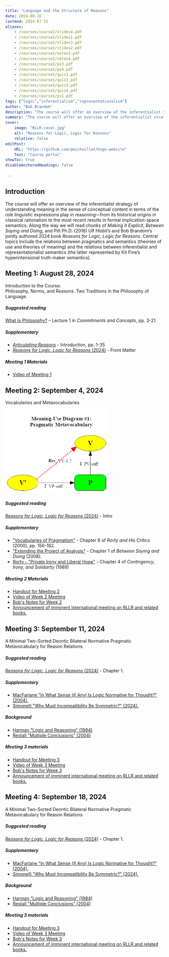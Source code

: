 ```yaml
---
title: "Language and the Structure of Reasons"
date: 2024-08-16
lastmod: 2024-07-12
aliases: 
    - /courses/course2/slides4.pdf
    - /courses/course2/slides1.pdf
    - /courses/course2/slides3.pdf
    - /courses/course2/slides2.pdf
    - /courses/course2/notes3.pdf
    - /courses/course2/notes4.pdf
    - /courses/course2/ps3.pdf
    - /courses/course2/ps4.pdf
    - /courses/course1/quiz1.pdf
    - /courses/course1/quiz2.pdf
    - /courses/course2/quiz3.pdf
    - /courses/course2/quiz4.pdf
    - /courses/course1/ps1.pdf
tags: ["logic","inferentialism","representationalism"]
author: "Bob Brandom"
description: "The course will offer an overview of the inferentialist strategy of understanding meaning in the sense of conceptual content in terms of the role linguistic expressions play in reasoning." 
summary: "The course will offer an overview of the inferentialist strategy of understanding meaning in the sense of conceptual content in terms of the role linguistic expressions play in reasoning—from its historical origins in classical rationalism to the most recent results in formal implication-space semantics. Along the way we will read chunks of *Making It Explicit*, *Between Saying and Doing*, and Pitt Ph.D. (2016) Ulf Hlobil’s and Bob Brandom’s jointly authored 2024 book *Reasons for Logic, Logic for Reasons*." 
cover:
    image: "RLLR-cover.jpg"
    alt: "Reasons for Logic, Logic for Reasons"
    relative: false
editPost:
    URL: "https://github.com/pmichaillat/hugo-website"
    Text: "Course portal"
showToc: true
disableAnchoredHeadings: false

---
```


## Introduction

The course will offer an overview of the inferentialist strategy of understanding meaning in the sense of conceptual content in terms of the role linguistic expressions play in reasoning—from its historical origins in classical rationalism to the most recent results in formal implication-space semantics. Along the way we will read chunks of *Making It Explicit*, *Between Saying and Doing*, and Pitt Ph.D. (2016) Ulf Hlobil’s and Bob Brandom’s jointly authored 2024 book *Reasons for Logic, Logic for Reasons*. Central topics include the relations between pragmatics and semantics (theories of use and theories of meaning) and the relations between inferentialist and representationalist semantics (the latter represented by Kit Fine’s hyperintensional truth-maker semantics).

## Meeting 1: August 28, 2024

Introduction to the Course: <br>
Philosophy, Norms, and Reasons. Two Traditions in the Philosophy of Language.

##### Suggested reading

[What Is Philosophy?](meeting1/Commitments.pdf) – Lecture 1 in *Commitments and Concepts*, pp. 3-21.

##### Supplementary

+ [*Articulating Reasons*](meeting1/Articulating.pdf) - Introduction, pp. 1-35
+ [*Reasons for Logic, Logic for Reasons* (2024)](meeting1/RLLR-front.pdf) - Front Matter

##### Meeting 1 Materials

+ [Video of Meeting 1](https://pitt.hosted.panopto.com/Panopto/Pages/Viewer.aspx?id=b3bfdf63-32dd-4111-baf1-b20501213162)

## Meeting 2: September 4, 2024

Vocabularies and Metavocabularies

![](meeting2/Pragmatic.png)

##### Suggested reading

[*Reasons for Logic, Logic for Reasons* (2024)](meeting2/RLLR-intro.pdf) - Intro

##### Supplementary

+ ["Vocabularies of Pragmatism"](meeting2/Brandom-Rorty.pdf) - Chapter 8 of *Rorty and His Critics* (2000), pp. 156-182.
+ ["Extending the Project of Analysis"](meeting2/BSD.pdf) - Chapter 1 of *Between Saying and Doing* (2008).
+ [Rorty - "Private Irony and Liberal Hope"](meeting2/Rorty-CIS.pdf) - Chapter 4 of *Contingency, Irony, and Solidarity* (1989)

##### Meeting 2 Materials

+ [Handout for Meeting 2](meeting2/Week2-notes.pdf)
+ [Video of Week 2 Meeting](https://pitt.hosted.panopto.com/Panopto/Pages/Viewer.aspx?id=a09ca9db-7580-4936-b56a-b1e2017eeb72)
+ [Bob's Notes for Week 2](meeting2/Week2-notes.pdf)
+ [Announcement of imminent international meeting on RLLR and related books.](https://sce-cse.recherche.usherbrooke.ca/2024-annual-booklaunch/)

## Meeting 3: September 11, 2024

A Minimal Two-Sorted Deontic Bilateral Normative Pragmatic Metavocabulary for Reason Relations

##### Suggested reading

[*Reasons for Logic, Logic for Reasons* (2024)]() - Chapter 1.

##### Supplementary

+ [MacFarlane "In What Sense (if Any) Is Logic Normative for Thought?" (2004).](meeting3/Macfarlane.pdf)
+ [Simonelli "Why Must Incompatibility Be Symmetric?" (2024).](meeting3/Simonelli.pdf)

##### Background

+ [Harman "Logic and Reasoning" (1984)](meeting3/Harman.pdf)
+ [Restall "Multiple Conclusions" (2004)](meeting3/Restall.pdf)

##### Meeting 3 materials

+ [Handout for Meeting 3](meeting3/Week3-notes.pdf)
+ [Video of Week 3 Meeting](https://pitt.hosted.panopto.com/Panopto/Pages/Viewer.aspx?id=565f3290-5e6b-4645-808a-b1e80160d139)
+ [Bob's Notes for Week 3](meeting3/Week3-notes.pdf)
+ [Announcement of imminent international meeting on RLLR and related books.](https://sce-cse.recherche.usherbrooke.ca/2024-annual-booklaunch/)

## Meeting 4: September 18, 2024

A Minimal Two-Sorted Deontic Bilateral Normative Pragmatic Metavocabulary for Reason Relations

##### Suggested reading

[*Reasons for Logic, Logic for Reasons* (2024)]() - Chapter 1.

##### Supplementary

+ [MacFarlane "In What Sense (if Any) Is Logic Normative for Thought?" (2004).](meeting3/Macfarlane.pdf)
+ [Simonelli "Why Must Incompatibility Be Symmetric?" (2024).](meeting3/Simonelli.pdf)

##### Background

+ [Harman "Logic and Reasoning" (1984)](meeting3/Harman.pdf)
+ [Restall "Multiple Conclusions" (2004)](meeting3/Restall.pdf)

##### Meeting 3 materials

+ [Handout for Meeting 3](meeting3/Week3-notes.pdf)
+ [Video of Week 3 Meeting](https://pitt.hosted.panopto.com/Panopto/Pages/Viewer.aspx?id=565f3290-5e6b-4645-808a-b1e80160d139)
+ [Bob's Notes for Week 3](meeting3/Week3-notes.pdf)
+ [Announcement of imminent international meeting on RLLR and related books.](https://sce-cse.recherche.usherbrooke.ca/2024-annual-booklaunch/)